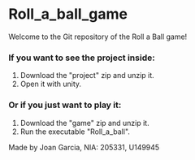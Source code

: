 # Roll_a_ball_game
Welcome to the Git repository of the Roll a Ball game!

### If you want to see the project inside:
1. Download the "project" zip and unzip it.
2. Open it with unity.

### Or if you just want to play it:
1. Download the "game" zip and unzip it. 
2. Run the executable "Roll_a_ball".

Made by Joan Garcia, NIA: 205331, U149945

